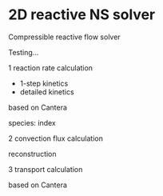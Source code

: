 # 2D reactive NS solver
Compressible reactive flow solver

Testing...

1 reaction rate calculation
- 1-step kinetics
- detailed kinetics 

based on Cantera

species: index

2 convection flux calculation

reconstruction

3 transport calculation

based on Cantera
